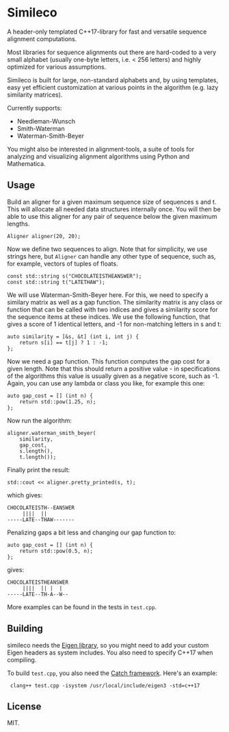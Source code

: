 # Simileco

A header-only templated C++17-library for fast and versatile sequence alignment computations.

Most libraries for sequence alignments out there are hard-coded to a very small alphabet (usually
one-byte letters, i.e. < 256 letters) and highly optimized for various assumptions.

Simileco is built for large, non-standard alphabets and, by using templates, easy yet efficient
customization at various points in the algorithm (e.g. lazy similarity matrices).

Currently supports:

* Needleman-Wunsch
* Smith-Waterman
* Waterman-Smith-Beyer

You might also be interested in alignment-tools, a suite of tools for analyzing and visualizing
alignment algorithms using Python and Mathematica.

## Usage

Build an aligner for a given maximum sequence size of sequences s and t. This 
will allocate all needed data structures internally once. You will then be able
to use this aligner for any pair of sequence below the given maximum lengths.

```
Aligner aligner(20, 20);
```

Now we define two sequences to align. Note that for simplicity, we use strings here,
but `Aligner` can handle any other type of sequence, such as, for example, vectors of
tuples of floats.

```
const std::string s("CHOCOLATEISTHEANSWER");
const std::string t("LATETHAW");
```

We will use Waterman-Smith-Beyer here. For this, we need to specify a similary matrix
as well as a gap function. The similarity matrix is any class or function that can be
called with two indices and gives a similarity score for the sequence items at these
indices. We use the following function, that gives a score of 1 identical letters, and
-1 for non-matching letters in s and t:

```
auto similarity = [&s, &t] (int i, int j) {
	return s[i] == t[j] ? 1 : -1;
};
```

Now we need a gap function. This function computes the gap cost for a given length.
Note that this should return a positive value - in specifications of the algorithms
this value is usually given as a negative score, such as -1. Again, you can use any
lambda or class you like, for example this one:

```
auto gap_cost = [] (int n) {
	return std::pow(1.25, n);
};
```

Now run the algorithm:

```
aligner.waterman_smith_beyer(
	similarity,
	gap_cost,
	s.length(),
	t.length());
```

Finally print the result:

```
std::cout << aligner.pretty_printed(s, t);
```

which gives:

```
CHOCOLATEISTH--EANSWER
     ||||  ||         
-----LATE--THAW-------
```

Penalizing gaps a bit less and changing our gap function to:

```
auto gap_cost = [] (int n) {
    return std::pow(0.5, n);
};
```

gives:

```
CHOCOLATEISTHEANSWER
     ||||  || |  |  
-----LATE--TH-A--W--
```

More examples can be found in the tests in `test.cpp`.

## Building

simileco needs the <a href="http://eigen.tuxfamily.org/index.php?title=Main_Page">Eigen library</a>, so you might need to add your custom Eigen headers as system includes. You also need to specify C++17 when compiling.

To build `test.cpp`, you also need the <a href="https://github.com/catchorg/Catch2">Catch framework</a>. Here's an example:

```
 clang++ test.cpp -isystem /usr/local/include/eigen3 -std=c++17
```

## License

MIT.
